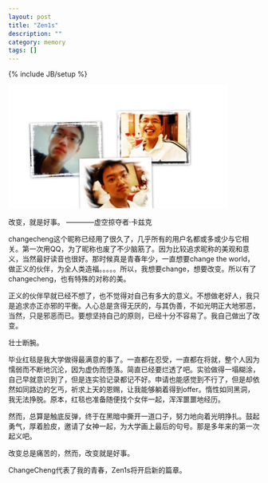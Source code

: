 ```yaml
---
layout: post
title: "Zen1s"
description: ""
category: memory
tags: []
---
```

{% include JB/setup %}


![image](media/pic/brothers.jpg)


改变，就是好事。 ————虚空掠夺者·卡兹克


changecheng这个昵称已经用了很久了，几乎所有的用户名都或多或少与它相关。第一次用QQ，为了昵称也废了不少脑筋了。因为比较追求昵称的美观和意义，当然最好读音也很好。那时候真是青春年少，一直想要change the world，做正义的伙伴，为全人类造福。。。。。所以，我想要change，想要改变。所以有了changecheng，也有特殊的对称的美。


正义的伙伴早就已经不想了，也不觉得对自己有多大的意义。不想做老好人，我只是追求亦正亦邪的平衡。人心总是贪得无厌的，与其伪善，不如光明正大地邪恶，当然，只是邪恶而已。要想坚持自己的原则，已经十分不容易了。我自己做出了改变。


壮士断腕。


毕业红毯是我大学做得最满意的事了。一直都在忍受，一直都在将就，整个人因为懦弱而不断地沉沦，因为虚伪而堕落。简直已经要烂透了吧。实验做得一塌糊涂，自己早就意识到了，但是连实验记录都记不好。申请也能感觉到不行了，但是却依然如同路边的乞丐，祈求上天的恩赐，让我能够躺着得到offer。惰性如同黑洞，我无法挣脱。原本，红毯也准备随便找个女伴一起，浑浑噩噩地经历。


然而，总算是触底反弹，终于在黑暗中撕开一道口子，努力地向着光明挣扎。鼓起勇气，厚着脸皮，邀请了女神一起，为大学画上最后的句号。那是多年来的第一次起义吧。


改变总是痛苦的，然而，改变就是好事。


ChangeCheng代表了我的青春，Zen1s将开启新的篇章。
